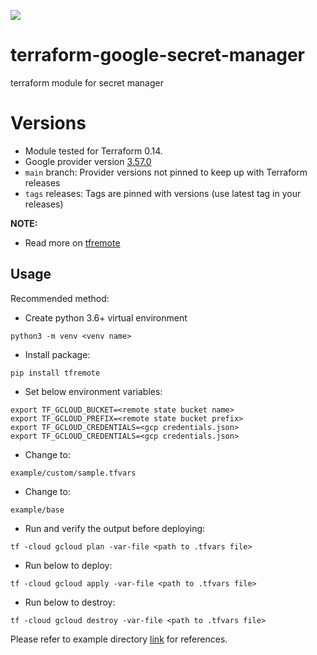 [![](https://img.shields.io/badge/license-Apache%202-blue.svg)](https://www.apache.org/licenses/LICENSE-2.0)
# terraform-google-secret-manager
terraform module for secret manager

# Versions

- Module tested for Terraform 0.14.
- Google provider version [3.57.0](https://registry.terraform.io/providers/hashicorp/google/latest)
- `main` branch: Provider versions not pinned to keep up with Terraform releases
- `tags` releases: Tags are pinned with versions (use latest tag in your releases)

**NOTE:** 

- Read more on [tfremote](https://github.com/tomarv2/tfremote)

## Usage

Recommended method:

- Create python 3.6+ virtual environment 
```
python3 -m venv <venv name>
```

- Install package:
```
pip install tfremote
```

- Set below environment variables:
```
export TF_GCLOUD_BUCKET=<remote state bucket name>
export TF_GCLOUD_PREFIX=<remote state bucket prefix>
export TF_GCLOUD_CREDENTIALS=<gcp credentials.json>
export TF_GCLOUD_CREDENTIALS=<gcp credentials.json>
```  

- Change to: 
```
example/custom/sample.tfvars
```

- Change to: 
```
example/base 
``` 

- Run and verify the output before deploying:
```
tf -cloud gcloud plan -var-file <path to .tfvars file>
```

- Run below to deploy:
```
tf -cloud gcloud apply -var-file <path to .tfvars file>
```

- Run below to destroy:
```
tf -cloud gcloud destroy -var-file <path to .tfvars file>
```

Please refer to example directory [link](example/README.md) for references.
